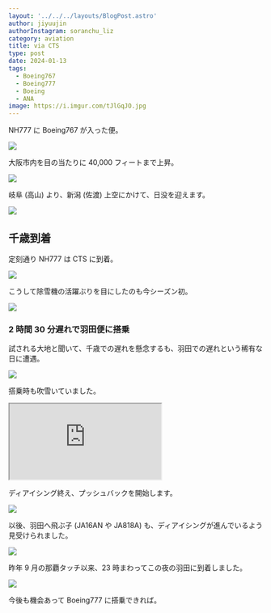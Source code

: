 ```yaml
---
layout: '../../../layouts/BlogPost.astro'
author: jiyuujin
authorInstagram: soranchu_liz
category: aviation
title: via CTS
type: post
date: 2024-01-13
tags:
  - Boeing767
  - Boeing777
  - Boeing
  - ANA
image: https://i.imgur.com/tJlGqJO.jpg
---
```


NH777 に Boeing767 が入った便。

![](/assets/img/20240113/JA610A_1.JPG)

大阪市内を目の当たりに 40,000 フィートまで上昇。

![](/assets/img/20240113/JA610A_2.JPG)

岐阜 (高山) より、新潟 (佐渡) 上空にかけて、日没を迎えます。

![](/assets/img/20240113/JA610A_3.JPG)

## 千歳到着

定刻通り NH777 は CTS に到着。

![](/assets/img/20240113/JA610A_4.JPG)

こうして除雪機の活躍ぶりを目にしたのも今シーズン初。

![](/assets/img/20240113/JA610A_5.JPG)

### 2 時間 30 分遅れで羽田便に搭乗

試される大地と聞いて、千歳での遅れを懸念するも、羽田での遅れという稀有な日に遭遇。

![](/assets/img/20240113/JA752A_1.JPG)

搭乗時も吹雪いていました。

<!--![](/assets/img/20240113/JA16AN.JPG)-->

<div class="wrapper">
  <div class="container">
    <iframe src="https://www.youtube.com/embed/BWe5u32Xwbk" class="player" title="ディアイシング" loading="lazy"></iframe>
  </div>
</div>

ディアイシング終え、プッシュバックを開始します。

![](/assets/img/20240113/CTS.JPG)

以後、羽田へ飛ぶ子 (JA16AN や JA818A) も、ディアイシングが進んでいるよう見受けられました。

![](/assets/img/20240113/JA818A.JPG)

昨年 9 月の那覇タッチ以来、23 時まわってこの夜の羽田に到着しました。

![](/assets/img/20240113/JA752A_4.JPG)

今後も機会あって Boeing777 に搭乗できれば。
